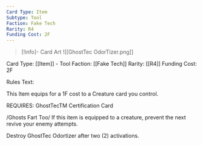 ```yaml
---
Card Type: Item
Subtype: Tool
Faction: Fake Tech
Rarity: R4
Funding Cost: 2F
---
```

> [!info]- Card Art
> ![[GhostTec OdorTizer.png]]

Card Type: [[Item]] - Tool
Faction: [[Fake Tech]]
Rarity: [[R4]]
Funding Cost: 2F

Rules Text:

This Item equips for a 1F cost to a Creature card you control.

REQUIRES: GhostTecTM Certification Card

/Ghosts Fart Too/ If this item is equipped to a creature, prevent the next revive your enemy attempts.

Destroy GhostTec Odortizer after two (2) activations.